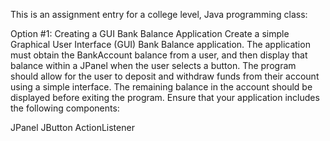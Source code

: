 This is an assignment entry for a college level, Java programming class:

Option #1:  Creating a GUI Bank Balance Application
Create a simple Graphical User Interface (GUI) Bank Balance application. The application must obtain the BankAccount balance from a user, and then display that balance within a JPanel when the user selects a button. The program should allow for the user to deposit and withdraw funds from their account using a simple interface. The remaining balance in the account should be displayed before exiting the program. Ensure that your application includes the following components:

JPanel
JButton
ActionListener
